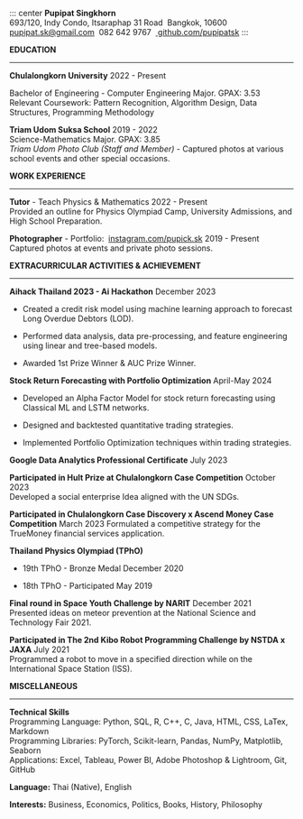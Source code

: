 ::: center
**Pupipat Singkhorn**\
693/120, Indy Condo, Itsaraphap 31 Road  Bangkok, 10600\
pupipat.sk@gmail.com  082 642 9767
 [ github.com/pupipatsk](https://github.com/pupipatsk)
:::

**EDUCATION**

------------------------------------------------------------------------

**Chulalongkorn University** 2022 - Present

Bachelor of Engineering - Computer Engineering Major. GPAX: 3.53\
Relevant Coursework: Pattern Recognition, Algorithm Design, Data
Structures, Programming Methodology

**Triam Udom Suksa School** 2019 - 2022\
Science-Mathematics Major. GPAX: 3.85\
*Triam Udom Photo Club (Staff and Member)* - Captured photos at various
school events and other special occasions.

**WORK EXPERIENCE**

------------------------------------------------------------------------

**Tutor** - Teach Physics & Mathematics 2022 - Present\
Provided an outline for Physics Olympiad Camp, University Admissions,
and High School Preparation.

**Photographer** - Portfolio:
 [instagram.com/pupick.sk](https://www.instagram.com/pupick.sk) 2019 -
Present\
Captured photos at events and private photo sessions.

**EXTRACURRICULAR ACTIVITIES & ACHIEVEMENT**

------------------------------------------------------------------------

**Aihack Thailand 2023 - Ai Hackathon** December 2023

-   Created a credit risk model using machine learning approach to
    forecast Long Overdue Debtors (LOD).

-   Performed data analysis, data pre-processing, and feature
    engineering using linear and tree-based models.

-   Awarded 1st Prize Winner & AUC Prize Winner.

**Stock Return Forecasting with Portfolio Optimization** April-May 2024

-   Developed an Alpha Factor Model for stock return forecasting using
    Classical ML and LSTM networks.

-   Designed and backtested quantitative trading strategies.

-   Implemented Portfolio Optimization techniques within trading
    strategies.

**Google Data Analytics Professional Certificate** July 2023

**Participated in Hult Prize at Chulalongkorn Case Competition** October
2023\
Developed a social enterprise Idea aligned with the UN SDGs.

**Participated in Chulalongkorn Case Discovery x Ascend Money Case
Competition** March 2023 Formulated a competitive strategy for the
TrueMoney financial services application.

**Thailand Physics Olympiad (TPhO)**

-   19th TPhO - Bronze Medal December 2020

-   18th TPhO - Participated May 2019

**Final round in Space Youth Challenge by NARIT** December 2021\
Presented ideas on meteor prevention at the National Science and
Technology Fair 2021.

**Participated in The 2nd Kibo Robot Programming Challenge by NSTDA x
JAXA** July 2021\
Programmed a robot to move in a specified direction while on the
International Space Station (ISS).

**MISCELLANEOUS**

------------------------------------------------------------------------

**Technical Skills**\
Programming Language: Python, SQL, R, C++, C, Java, HTML, CSS, LaTex,
Markdown\
Programming Libraries: PyTorch, Scikit-learn, Pandas, NumPy, Matplotlib,
Seaborn\
Applications: Excel, Tableau, Power BI, Adobe Photoshop & Lightroom,
Git, GitHub

**Language:** Thai (Native), English

**Interests:** Business, Economics, Politics, Books, History, Philosophy
